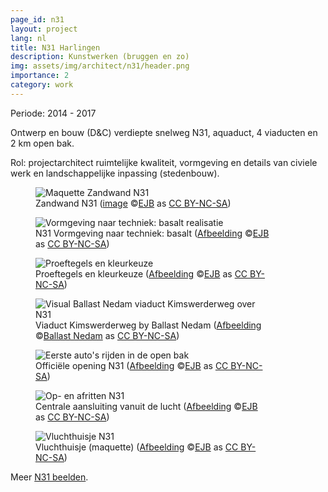 ```yaml
---
page_id: n31
layout: project
lang: nl
title: N31 Harlingen
description: Kunstwerken (bruggen en zo)
img: assets/img/architect/n31/header.png
importance: 2
category: work
---
```


Periode: 2014 - 2017

Ontwerp en bouw (D&C) verdiepte snelweg N31, aquaduct, 4 viaducten en 2 km open bak.

Rol: projectarchitect ruimtelijke kwaliteit, vormgeving en details van civiele werk en landschappelijke inpassing (stedenbouw).

<div class="card mx-auto mb-3 p-3" style="max-width: 90%;">

<div class="row">
  <div class="col-sm mt-3 mt-md-0">
  <figure><img src='{{ "/assets/img/architect/n31/N31_IMG_0180_kl.jpg" | relative_url }}' alt='Maquette Zandwand N31' class='img-fluid'>
  <figcaption class="kleiner">Zandwand N31 (<a prefix="dct: https://purl.org/dc/terms/" href="https://purl.org/dc/dcmitype/Image" property="dct:title" rel="dct:type">image</a> &copy;<a prefix="cc: https://creativecommons.org/ns#" href="https://www.ebroerse.nl" property="cc:attributionName" rel="cc:attributionURL">EJB</a> as <a rel="license" href="https://creativecommons.org/licenses/by-nc-sa/4.0/">CC BY-NC-SA</a>)</figcaption></figure>
  </div>
  <div class="col-sm mt-3 mt-md-0">
  <figure><img src='{{ "/assets/img/architect/n31/EBR_N31TechniekBasalt.png" | relative_url }}' alt='Vormgeving naar techniek: basalt realisatie' class='img-fluid'>
  <figcaption class="kleiner">N31 Vormgeving naar techniek: basalt (<a prefix="dct: https://purl.org/dc/terms/" href="https://purl.org/dc/dcmitype/Image" property="dct:title" rel="dct:type">Afbeelding</a> &copy;<a prefix="cc: https://creativecommons.org/ns#" href="https://www.ebroerse.nl" property="cc:attributionName" rel="cc:attributionURL">EJB</a> as <a rel="license" href="https://creativecommons.org/licenses/by-nc-sa/4.0/">CC BY-NC-SA</a>)</figcaption></figure>
  </div>
</div>

<div class="row">
  <div class="col-sm mt-3 mt-md-0">
  <figure><img src='{{ "/assets/img/architect/n31/N31_basaltkleuren.jpg" | relative_url }}' alt='Proeftegels en kleurkeuze' class='img-fluid'>
  <figcaption class="kleiner">Proeftegels en kleurkeuze (<a prefix="dct: https://purl.org/dc/terms/" href="https://purl.org/dc/dcmitype/Image" property="dct:title" rel="dct:type">Afbeelding</a> &copy;<a prefix="cc: https://creativecommons.org/ns#" href="https://www.ebroerse.nl" property="cc:attributionName" rel="cc:attributionURL">EJB</a> as <a rel="license" href="https://creativecommons.org/licenses/by-nc-sa/4.0/">CC BY-NC-SA</a>)</figcaption></figure>
  </div>
  <div class="col-sm mt-3 mt-md-0">
  <figure><img src='{{ "/assets/img/architect/n31/N31KWWbakopPortfolio2016.jpg" | relative_url }}' alt='Visual Ballast Nedam viaduct Kimswerderweg over N31' class='img-fluid'>
  <figcaption class="kleiner">Viaduct Kimswerderweg by Ballast Nedam (<a prefix="dct: https://purl.org/dc/terms/" href="https://purl.org/dc/dcmitype/Image" property="dct:title" rel="dct:type">Afbeelding</a> &copy;<a prefix="cc: https://creativecommons.org/ns#" href="https://www.ballast-nedam.nl" property="cc:attributionName" rel="cc:attributionURL">Ballast Nedam</a> as <a rel="license" href="https://creativecommons.org/licenses/by-nc-sa/4.0/">CC BY-NC-SA</a>)</figcaption></figure>
  </div>
</div>

<div class="row">
  <div class="col-sm mt-3 mt-md-0">
  <figure><img src='{{ "/assets/img/architect/n31/n31opening_foto_4.jpg" | relative_url }}' alt="Eerste auto's rijden in de open bak" class='img-fluid'>
  <figcaption class="kleiner">Officiële opening N31 (<a prefix="dct: https://purl.org/dc/terms/" href="https://purl.org/dc/dcmitype/Image" property="dct:title" rel="dct:type">Afbeelding</a> &copy;<a prefix="cc: https://creativecommons.org/ns#" href="https://www.ebroerse.nl" property="cc:attributionName" rel="cc:attributionURL">EJB</a> as <a rel="license" href="https://creativecommons.org/licenses/by-nc-sa/4.0/">CC BY-NC-SA</a>)</figcaption></figure>
  </div>
  <div class="col-sm mt-3 mt-md-0">
  <figure><img src='{{ "/assets/img/architect/n31/N31_CentraleAansluiting_lufo.jpg" | relative_url }}' alt='Op- en afritten N31' class='img-fluid'>
  <figcaption class="kleiner">Centrale aansluiting vanuit de lucht (<a prefix="dct: https://purl.org/dc/terms/" href="https://purl.org/dc/dcmitype/Image" property="dct:title" rel="dct:type">Afbeelding</a> &copy;<a prefix="cc: https://creativecommons.org/ns#" href="https://www.ebroerse.nl" property="cc:attributionName" rel="cc:attributionURL">EJB</a> as <a rel="license" href="https://creativecommons.org/licenses/by-nc-sa/4.0/">CC BY-NC-SA</a>)</figcaption></figure>
  </div>
</div>

<div class="row">
  <div class="col-sm mt-3 mt-md-0">
  <figure><img src='{{ "/assets/img/architect/n31/N31_vluchthuisje_IMG_4972.jpg" | relative_url }}' alt='Vluchthuisje N31' class='img-fluid'>
  <figcaption class="kleiner">Vluchthuisje (maquette) (<a prefix="dct: https://purl.org/dc/terms/" href="https://purl.org/dc/dcmitype/Image" property="dct:title" rel="dct:type">Afbeelding</a> &copy;<a prefix="cc: https://creativecommons.org/ns#" href="https://www.ebroerse.nl" property="cc:attributionName" rel="cc:attributionURL">EJB</a> as <a rel="license" href="https://creativecommons.org/licenses/by-nc-sa/4.0/">CC BY-NC-SA</a>)</figcaption></figure>
</div>
</div>

</div><!-- einde N31 schetsboek -->

Meer <a href="../../gallery/n31.html">N31 beelden</a>.
